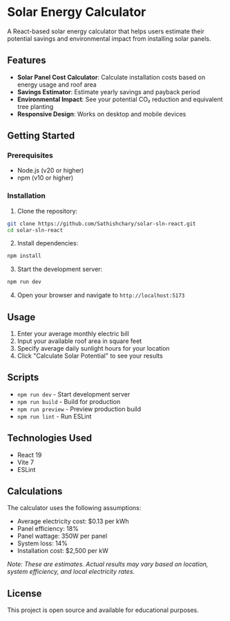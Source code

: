 # Solar Energy Calculator

A React-based solar energy calculator that helps users estimate their potential savings and environmental impact from installing solar panels.

## Features

- **Solar Panel Cost Calculator**: Calculate installation costs based on energy usage and roof area
- **Savings Estimator**: Estimate yearly savings and payback period
- **Environmental Impact**: See your potential CO₂ reduction and equivalent tree planting
- **Responsive Design**: Works on desktop and mobile devices

## Getting Started

### Prerequisites

- Node.js (v20 or higher)
- npm (v10 or higher)

### Installation

1. Clone the repository:
```bash
git clone https://github.com/Sathishchary/solar-sln-react.git
cd solar-sln-react
```

2. Install dependencies:
```bash
npm install
```

3. Start the development server:
```bash
npm run dev
```

4. Open your browser and navigate to `http://localhost:5173`

## Usage

1. Enter your average monthly electric bill
2. Input your available roof area in square feet
3. Specify average daily sunlight hours for your location
4. Click "Calculate Solar Potential" to see your results

## Scripts

- `npm run dev` - Start development server
- `npm run build` - Build for production
- `npm run preview` - Preview production build
- `npm run lint` - Run ESLint

## Technologies Used

- React 19
- Vite 7
- ESLint

## Calculations

The calculator uses the following assumptions:
- Average electricity cost: $0.13 per kWh
- Panel efficiency: 18%
- Panel wattage: 350W per panel
- System loss: 14%
- Installation cost: $2,500 per kW

*Note: These are estimates. Actual results may vary based on location, system efficiency, and local electricity rates.*

## License

This project is open source and available for educational purposes.
